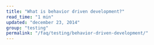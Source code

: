 ```yaml
---
title: "What is behavior driven development?"
read_time: "1 min"
updated: "december 23, 2014"
group: "testing"
permalink: "/faq/testing/behavior-driven-development/"
---
```


